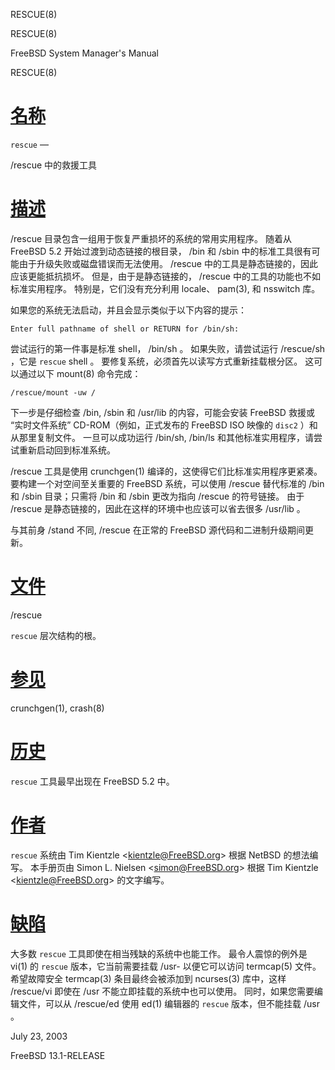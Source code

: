   RESCUE(8)  

RESCUE(8)

FreeBSD System Manager's Manual

RESCUE(8)

[名称](#__u540D___u79F0_)
=======================

`rescue` —

/rescue 中的救援工具

[描述](#__u63CF___u8FF0_)
=======================

/rescue 目录包含一组用于恢复严重损坏的系统的常用实用程序。 随着从 FreeBSD 5.2 开始过渡到动态链接的根目录， /bin 和 /sbin 中的标准工具很有可能由于升级失败或磁盘错误而无法使用。 /rescue 中的工具是静态链接的，因此应该更能抵抗损坏。 但是，由于是静态链接的， /rescue 中的工具的功能也不如标准实用程序。 特别是，它们没有充分利用 locale、 pam(3), 和 nsswitch 库。

如果您的系统无法启动，并且会显示类似于以下内容的提示：

`Enter full pathname of shell or RETURN for /bin/sh:`

尝试运行的第一件事是标准 shell， /bin/sh 。 如果失败，请尝试运行 /rescue/sh ，它是 `rescue` shell 。 要修复系统，必须首先以读写方式重新挂载根分区。 这可以通过以下 mount(8) 命令完成：

`/rescue/mount -uw /`

下一步是仔细检查 /bin, /sbin 和 /usr/lib 的内容，可能会安装 FreeBSD 救援或 “实时文件系统” CD-ROM（例如，正式发布的 FreeBSD ISO 映像的 `disc2` ）和从那里复制文件。 一旦可以成功运行 /bin/sh, /bin/ls 和其他标准实用程序，请尝试重新启动回到标准系统。

/rescue 工具是使用 crunchgen(1) 编译的，这使得它们比标准实用程序更紧凑。 要构建一个对空间至关重要的 FreeBSD 系统，可以使用 /rescue 替代标准的 /bin 和 /sbin 目录；只需将 /bin 和 /sbin 更改为指向 /rescue 的符号链接。 由于 /rescue 是静态链接的，因此在这样的环境中也应该可以省去很多 /usr/lib 。

与其前身 /stand 不同, /rescue 在正常的 FreeBSD 源代码和二进制升级期间更新。

[文件](#__u6587___u4EF6_)
=======================

/rescue

`rescue` 层次结构的根。

[参见](#__u53C2___u89C1_)
=======================

crunchgen(1), crash(8)

[历史](#__u5386___u53F2_)
=======================

`rescue` 工具最早出现在 FreeBSD 5.2 中。

[作者](#__u4F5C___u8005_)
=======================

`rescue` 系统由 Tim Kientzle <[kientzle@FreeBSD.org](mailto:kientzle@FreeBSD.org)\> 根据 NetBSD 的想法编写。 本手册页由 Simon L. Nielsen <[simon@FreeBSD.org](mailto:simon@FreeBSD.org)\> 根据 Tim Kientzle <[kientzle@FreeBSD.org](mailto:kientzle@FreeBSD.org)\> 的文字编写。

[缺陷](#__u7F3A___u9677_)
=======================

大多数 `rescue` 工具即使在相当残缺的系统中也能工作。 最令人震惊的例外是 vi(1) 的 `rescue` 版本，它当前需要挂载 /usr-
以便它可以访问 termcap(5) 文件。 希望故障安全 termcap(3) 条目最终会被添加到 ncurses(3) 库中，这样 /rescue/vi 即使在 /usr 不能立即挂载的系统中也可以使用。 同时，如果您需要编辑文件，可以从 /rescue/ed 使用 ed(1) 编辑器的 `rescue` 版本，但不能挂载 /usr 。

July 23, 2003

FreeBSD 13.1-RELEASE